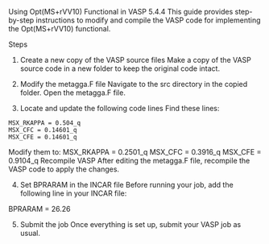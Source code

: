 Using Opt(MS+rVV10) Functional in VASP 5.4.4
This guide provides step-by-step instructions to modify and compile the VASP code for implementing the Opt(MS+rVV10) functional.

Steps
1. Create a new copy of the VASP source files
Make a copy of the VASP source code in a new folder to keep the original code intact.

2. Modify the metagga.F file
Navigate to the src directory in the copied folder. Open the metagga.F file.

3. Locate and update the following code lines
Find these lines:
```
MSX_RKAPPA = 0.504_q
MSX_CFC = 0.14601_q
MSX_CFE = 0.14601_q
```


Modify them to:
MSX_RKAPPA = 0.2501_q
MSX_CFC = 0.3916_q
MSX_CFE = 0.9104_q
Recompile VASP
After editing the metagga.F file, recompile the VASP code to apply the changes.

4. Set BPRARAM in the INCAR file
Before running your job, add the following line in your INCAR file:


BPRARAM = 26.26

5. Submit the job
Once everything is set up, submit your VASP job as usual.





